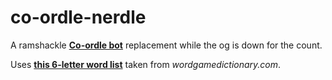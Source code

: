 # co-ordle-nerdle

A ramshackle **[Co-ordle bot](https://top.gg/bot/941726067125784616)** replacement while the og is down for the count.

Uses **[this 6-letter word list](https://www.wordgamedictionary.com/word-lists/6-letter-words/)** taken from *wordgamedictionary.com*.
